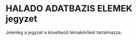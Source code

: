 #  HALADO ADATBAZIS ELEMEK jegyzet
 
Jelenleg a jegyzet a következő témaköröket tartalmazza:

 
```{tableofcontents}

```
<!-- ## 1. [Adatbázisok tervezése](./adatbazisok-tervezese.md)
## 2. [Tranzakciók](./tranzakciok.md)
## 3. [Indexek](./indexek.md)
## 4. [Triggerek](./triggerek.md)
## 5. [Nézetek](./nezetek.md)
## 6. [Tárolt eljárások](./tárolt-eljárások.md)
## 7. [Függvények](./függvények.md)  -->
